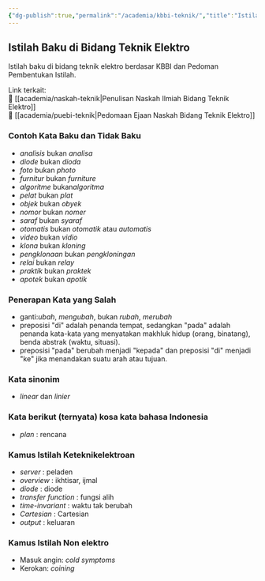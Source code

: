 ```yaml
---
{"dg-publish":true,"permalink":"/academia/kbbi-teknik/","title":"Istilah Baku di Bidang Teknik Elektro","tags":["penulisan","teknik"],"noteIcon":3}
---
```



## Istilah Baku di Bidang Teknik Elektro

Istilah baku di bidang teknik elektro berdasar KBBI dan Pedoman Pembentukan Istilah.

Link terkait:  
🔗 [[academia/naskah-teknik\|Penulisan Naskah Ilmiah Bidang Teknik Elektro]]  
🔗 [[academia/puebi-teknik\|Pedomaan Ejaan Naskah Bidang Teknik Elektro]]

### Contoh Kata Baku dan Tidak Baku

- *analisis* bukan *analisa*
- *diode* bukan *dioda*
- *foto* bukan *photo*
- *furnitur* bukan *furniture*
- *algoritme* bukan*algoritma*
- *pelat* bukan *plat*
- *objek* bukan *obyek*
- *nomor* bukan *nomer*
- *saraf* bukan *syaraf*
- *otomatis* bukan *otomatik* atau *automatis*
- *video* bukan *vidio*
- *klona* bukan *kloning*
- *pengklonaan* bukan *pengkloningan*
- *relai* bukan *relay*
- *praktik* bukan *praktek*
- *apotek* bukan *apotik*

### Penerapan Kata yang Salah

- ganti:*ubah*, *mengubah*, bukan *rubah*, *merubah*
- preposisi "di" adalah penanda tempat, sedangkan "pada" adalah penanda kata-kata yang menyatakan makhluk hidup (orang, binatang), benda abstrak (waktu, situasi).
- preposisi "pada" berubah menjadi "kepada" dan preposisi "di" menjadi "ke" jika menandakan suatu arah atau tujuan.

### Kata sinonim

- *linear* dan *linier*

### Kata berikut (ternyata) kosa kata bahasa Indonesia

- *plan* : rencana

### Kamus Istilah Keteknikelektroan

- *server* : peladen
- *overview* : ikhtisar, ijmal
- *diode* : diode
- *transfer function* : fungsi alih
- *time-invariant* : waktu tak berubah
- *Cartesian* : Cartesian
- *output* : keluaran

### Kamus Istilah Non elektro

- Masuk angin: *cold symptoms*
- Kerokan: *coining*
